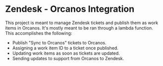 # Zendesk - Orcanos Integration 
This project is meant to manage Zendesk tickets and publish them as work items in Orcanos. It's mostly meant to be ran through a lambda function. This accomplishes the following:

 - Publish "Sync to Orcanos" tickets to Orcanos.
 - Assigning a work item ID to a ticket once published.
 - Updating work items as soon as tickets are updated.
 - Sending updates to support from Orcanos to Zendesk.



